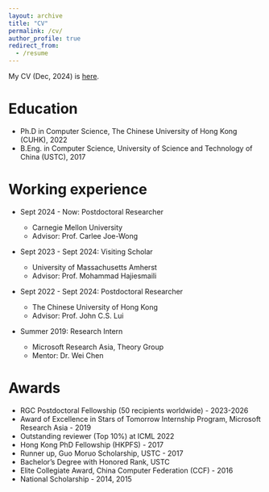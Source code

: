 ```yaml
---
layout: archive
title: "CV"
permalink: /cv/
author_profile: true
redirect_from:
  - /resume
---
```

My CV (Dec, 2024) is [here](https://mycuhk-my.sharepoint.com/:b:/g/personal/1155098137_link_cuhk_edu_hk/Eee0po-hQUZOk-i5-wXtmCoB-qNzuOX561csheBoqOLMyA?e=tpzWOn).

Education
======
* Ph.D in Computer Science, The Chinese University of Hong Kong (CUHK), 2022
* B.Eng. in Computer Science, University of Science and Technology of China (USTC), 2017

Working experience
======
* Sept 2024 - Now: Postdoctoral Researcher
  * Carnegie Mellon University
  * Advisor: Prof. Carlee Joe-Wong

* Sept 2023 - Sept 2024: Visiting Scholar
  * University of Massachusetts Amherst
  * Advisor: Prof. Mohammad Hajiesmaili
    
* Sept 2022 - Sept 2024: Postdoctoral Researcher
  * The Chinese University of Hong Kong
  * Advisor: Prof. John C.S. Lui

* Summer 2019: Research Intern
  * Microsoft Research Asia, Theory Group
  * Mentor: Dr. Wei Chen
  
Awards
======
* RGC Postdoctoral Fellowship (50 recipients worldwide) - 2023-2026
* Award of Excellence in Stars of Tomorrow Internship Program, Microsoft Research Asia - 2019
* Outstanding reviewer (Top 10%) at ICML 2022
* Hong Kong PhD Fellowship (HKPFS) - 2017
* Runner up, Guo Moruo Scholarship, USTC - 2017
* Bachelor’s Degree with Honored Rank, USTC
* Elite Collegiate Award, China Computer Federation (CCF) - 2016
* National Scholarship - 2014, 2015



